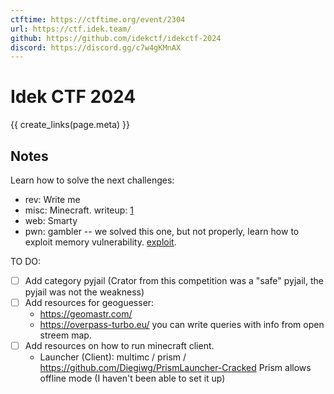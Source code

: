 ```yaml
---
ctftime: https://ctftime.org/event/2304
url: https://ctf.idek.team/
github: https://github.com/idekctf/idekctf-2024
discord: https://discord.gg/c7w4gKMnAX
---
```


# Idek CTF 2024

{{ create_links(page.meta) }}

## Notes

Learn how to solve the next challenges:

- rev: Write me
- misc: Minecraft. writeup: [1](https://yun.ng/c/ctf/2024-idek-ctf/misc/minecraft)
- web: Smarty
- pwn: gambler -- we solved this one, but not properly, learn how to exploit memory vulnerability. [exploit](https://github.com/idekctf/idekctf-2024/blob/main/pwn/lazy-gambler-pwner/debug/solve_without_binja.py).

TO DO:

- [ ] Add category pyjail (Crator from this competition was a "safe" pyjail, the pyjail was not the weakness)
- [ ] Add resources for geoguesser:
    - https://geomastr.com/
    - https://overpass-turbo.eu/ you can write queries with info from open streem map.
- [ ] Add resources on how to run minecraft client.
    - Launcher (Client): multimc / prism / https://github.com/Diegiwg/PrismLauncher-Cracked
    Prism allows offline mode (I haven't been able to set it up)
